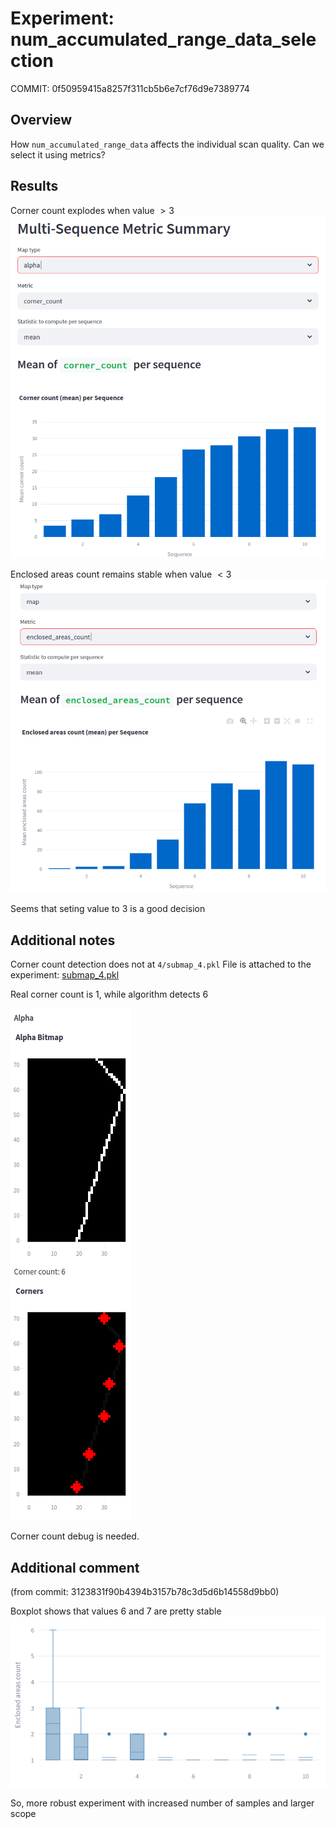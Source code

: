 # Experiment: num_accumulated_range_data_selection

COMMIT: 0f50959415a8257f311cb5b6e7cf76d9e7389774

## Overview

How `num_accumulated_range_data` affects the individual scan quality. Can we select it using metrics?

## Results

Corner count explodes when value $>3$
![](image-1.png)

Enclosed areas count remains stable when value $<3$
![](image-2.png)

Seems that seting value to 3 is a good decision

## Additional notes
Corner count detection does not at `4/submap_4.pkl`
File is attached to the experiment: [submap_4.pkl](./submap_4.pkl)

Real corner count is 1, while algorithm detects 6

![](image.png)

Corner count debug is needed. 


## Additional comment 

(from commit: 3123831f90b4394b3157b78c3d5d6b14558d9bb0)

Boxplot shows that values 6 and 7 are pretty stable
![](image-3.png)

So, more robust experiment with increased number of samples and larger scope 

